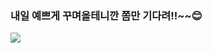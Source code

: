 ### 내일 예쁘게 꾸며올테니깐 쫌만 기다려!!~~😊
<a href="https://www.instagram.com/hippo_hami/" target="_blank"><img src="https://simpleicons.org/icons/instagram.svg-20c997?style=flat-square&logo=Vimeo&logoColor=white"/></a>
<!--
**jihami/jihami** is a ✨ _special_ ✨ repository because its `README.md` (this file) appears on your GitHub profile.

Here are some ideas to get you started:

- 🔭 I’m currently working on ...
- 🌱 I’m currently learning ...
- 👯 I’m looking to collaborate on ...
- 🤔 I’m looking for help with ...
- 💬 Ask me about ...
- 📫 How to reach me: ...
- 😄 Pronouns: ...
- ⚡ Fun fact: ...
-->
